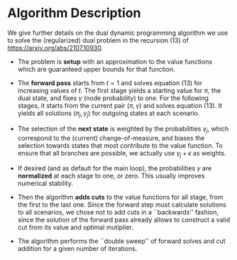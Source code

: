 # Algorithm Description

We give further details on the dual dynamic programming algorithm
we use to solve the (regularized) dual problem in the recursion (13)
of https://arxiv.org/abs/2107.10930.

- The problem is **setup** with an approximation to the value functions
  which are guaranteed upper bounds for that function.

- The **forward pass** starts from $t = 1$ and solves equation (13)
  for increasing values of $t$.
  The first stage yields a starting value for $\pi$, the dual state,
  and fixes $\gamma$ (node probability) to one.
  For the following stages, it starts from the current pair $(\pi,\gamma)$
  and solves equation (13).
  It yields all solutions $(\pi_j,\gamma_j)$ for outgoing states at each scenario.

- The selection of the **next state** is weighted by the probabilities $\gamma_j$,
  which correspond to the (current) change-of-measure,
  and biases the selection towards states that most contribute to the
  value function.
  To ensure that all branches are possible,
  we actually use $\gamma_j + \epsilon$ as weights.

- If desired (and as default for the main loop),
  the probabilities $\gamma$ are **normalized** at each stage to one, or zero.
  This usually improves numerical stability.

- Then the algorithm **adds cuts** to the value functions for all stage,
  from the first to the last one.
  Since the forward step must calculate solutions to all scenarios,
  we chose not to add cuts in a ``backwards'' fashion,
  since the solution of the forward pass already allows to construct
  a valid cut from its value and optimal mutiplier.

- The algorithm performs the ``double sweep'' of forward solves
  and cut addition for a given number of iterations.
